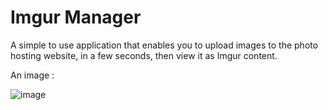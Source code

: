 Imgur Manager
=============

A simple to use application that enables you to upload images to the photo hosting website, in a few seconds, then view it as Imgur content.

An image :

![image](https://2.bp.blogspot.com/-XdO4aqRmZyw/WKDGCpd4hbI/AAAAAAAAACs/vKQKWVGBlaUETMvjapOMpniWhw8EQsFtQCLcB/s1600/imgurmanager03.jpg)
